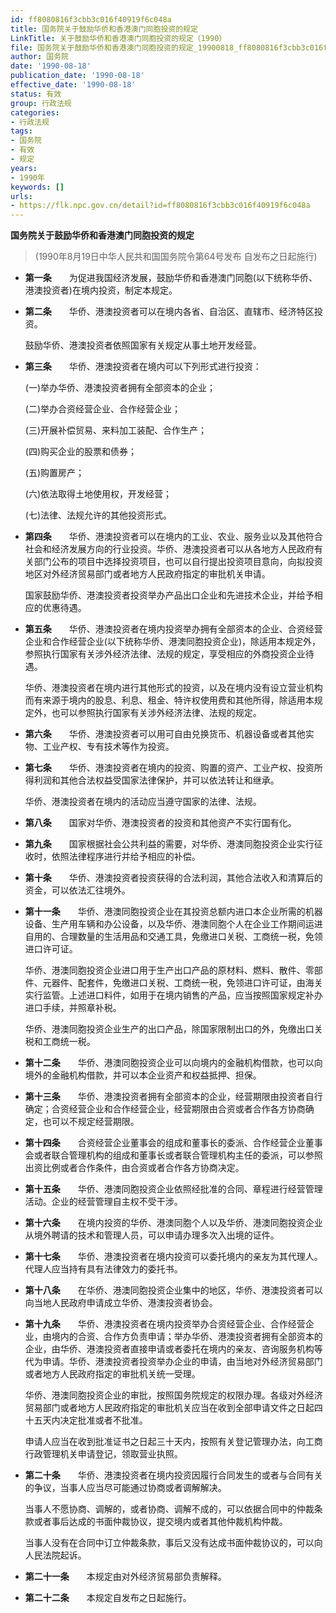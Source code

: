 ```yaml
---
id: ff8080816f3cbb3c016f40919f6c048a
title: 国务院关于鼓励华侨和香港澳门同胞投资的规定
LinkTitle: 关于鼓励华侨和香港澳门同胞投资的规定（1990）
file: 国务院关于鼓励华侨和香港澳门同胞投资的规定_19900818_ff8080816f3cbb3c016f40919f6c048a.docx
author: 国务院
date: '1990-08-18'
publication_date: '1990-08-18'
effective_date: '1990-08-18'
status: 有效
group: 行政法规
categories:
- 行政法规
tags:
- 国务院
- 有效
- 规定
years:
- 1990年
keywords: []
urls:
- https://flk.npc.gov.cn/detail?id=ff8080816f3cbb3c016f40919f6c048a
---
```


**国务院关于鼓励华侨和香港澳门同胞投资的规定**

> (1990年8月19日中华人民共和国国务院令第64号发布 自发布之日起施行)

- **第一条**　　为促进我国经济发展，鼓励华侨和香港澳门同胞(以下统称华侨、港澳投资者)在境内投资，制定本规定。

- **第二条**　　华侨、港澳投资者可以在境内各省、自治区、直辖市、经济特区投资。

  鼓励华侨、港澳投资者依照国家有关规定从事土地开发经营。

- **第三条**　　华侨、港澳投资者在境内可以下列形式进行投资：

  (一)举办华侨、港澳投资者拥有全部资本的企业；

  (二)举办合资经营企业、合作经营企业；

  (三)开展补偿贸易、来料加工装配、合作生产；

  (四)购买企业的股票和债券；

  (五)购置房产；

  (六)依法取得土地使用权，开发经营；

  (七)法律、法规允许的其他投资形式。

- **第四条**　　华侨、港澳投资者可以在境内的工业、农业、服务业以及其他符合社会和经济发展方向的行业投资。华侨、港澳投资者可以从各地方人民政府有关部门公布的项目中选择投资项目，也可以自行提出投资项目意向，向拟投资地区对外经济贸易部门或者地方人民政府指定的审批机关申请。

  国家鼓励华侨、港澳投资者投资举办产品出口企业和先进技术企业，并给予相应的优惠待遇。

- **第五条**　　华侨、港澳投资者在境内投资举办拥有全部资本的企业、合资经营企业和合作经营企业(以下统称华侨、港澳同胞投资企业)，除适用本规定外，参照执行国家有关涉外经济法律、法规的规定，享受相应的外商投资企业待遇。

  华侨、港澳投资者在境内进行其他形式的投资，以及在境内没有设立营业机构而有来源于境内的股息、利息、租金、特许权使用费和其他所得，除适用本规定外，也可以参照执行国家有关涉外经济法律、法规的规定。

- **第六条**　　华侨、港澳投资者可以用可自由兑换货币、机器设备或者其他实物、工业产权、专有技术等作为投资。

- **第七条**　　华侨、港澳投资者在境内的投资、购置的资产、工业产权、投资所得利润和其他合法权益受国家法律保护，并可以依法转让和继承。

  华侨、港澳投资者在境内的活动应当遵守国家的法律、法规。

- **第八条**　　国家对华侨、港澳投资者的投资和其他资产不实行国有化。

- **第九条**　　国家根据社会公共利益的需要，对华侨、港澳同胞投资企业实行征收时，依照法律程序进行并给予相应的补偿。

- **第十条**　　华侨、港澳投资者投资获得的合法利润，其他合法收入和清算后的资金，可以依法汇往境外。

- **第十一条**　　华侨、港澳同胞投资企业在其投资总额内进口本企业所需的机器设备、生产用车辆和办公设备，以及华侨、港澳同胞个人在企业工作期间运进自用的、合理数量的生活用品和交通工具，免缴进口关税、工商统一税，免领进口许可证。

  华侨、港澳同胞投资企业进口用于生产出口产品的原材料、燃料、散件、零部件、元器件、配套件，免缴进口关税、工商统一税，免领进口许可证，由海关实行监管。上述进口料件，如用于在境内销售的产品，应当按照国家规定补办进口手续，并照章补税。

  华侨、港澳同胞投资企业生产的出口产品，除国家限制出口的外，免缴出口关税和工商统一税。

- **第十二条**　　华侨、港澳同胞投资企业可以向境内的金融机构借款，也可以向境外的金融机构借款，并可以本企业资产和权益抵押、担保。

- **第十三条**　　华侨、港澳投资者拥有全部资本的企业，经营期限由投资者自行确定；合资经营企业和合作经营企业，经营期限由合资或者合作各方协商确定，也可以不规定经营期限。

- **第十四条**　　合资经营企业董事会的组成和董事长的委派、合作经营企业董事会或者联合管理机构的组成和董事长或者联合管理机构主任的委派，可以参照出资比例或者合作条件，由合资或者合作各方协商决定。

- **第十五条**　　华侨、港澳同胞投资企业依照经批准的合同、章程进行经营管理活动。企业的经营管理自主权不受干涉。

- **第十六条**　　在境内投资的华侨、港澳同胞个人以及华侨、港澳同胞投资企业从境外聘请的技术和管理人员，可以申请办理多次入出境的证件。

- **第十七条**　　华侨、港澳投资者在境内投资可以委托境内的亲友为其代理人。代理人应当持有具有法律效力的委托书。

- **第十八条**　　在华侨、港澳同胞投资企业集中的地区，华侨、港澳投资者可以向当地人民政府申请成立华侨、港澳投资者协会。

- **第十九条**　　华侨、港澳投资者在境内投资举办合资经营企业、合作经营企业，由境内的合资、合作方负责申请；举办华侨、港澳投资者拥有全部资本的企业，由华侨、港澳投资者直接申请或者委托在境内的亲友、咨询服务机构等代为申请。华侨、港澳投资者投资举办企业的申请，由当地对外经济贸易部门或者地方人民政府指定的审批机关统一受理。

  华侨、港澳同胞投资企业的审批，按照国务院规定的权限办理。各级对外经济贸易部门或者地方人民政府指定的审批机关应当在收到全部申请文件之日起四十五天内决定批准或者不批准。

  申请人应当在收到批准证书之日起三十天内，按照有关登记管理办法，向工商行政管理机关申请登记，领取营业执照。

- **第二十条**　　华侨、港澳投资者在境内投资因履行合同发生的或者与合同有关的争议，当事人应当尽可能通过协商或者调解解决。

  当事人不愿协商、调解的，或者协商、调解不成的，可以依据合同中的仲裁条款或者事后达成的书面仲裁协议，提交境内或者其他仲裁机构仲裁。

  当事人没有在合同中订立仲裁条款，事后又没有达成书面仲裁协议的，可以向人民法院起诉。

- **第二十一条**　　本规定由对外经济贸易部负责解释。

- **第二十二条**　　本规定自发布之日起施行。
